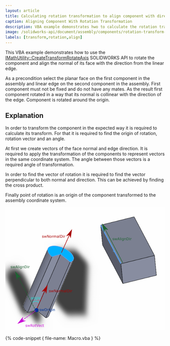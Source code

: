```yaml
---
layout: article
title: Calculating rotation transformation to align component with direction
caption: Aligning Component With Rotation Transformation
description: VBA example demonstrates hwo to calculate the rotation transformation to align the normal of the component's face with edge direction around the component's origin
image: /solidworks-api/document/assembly/components/rotation-transform-align/rotation-transform.png
labels: [transform,rotation,align]
---
```

This VBA example demonstrates how to use the [IMathUtility::CreateTransformRotateAxis](https://help.solidworks.com/2017/English/api/sldworksapi/SOLIDWORKS.Interop.sldworks~SOLIDWORKS.Interop.sldworks.IMathUtility~CreateTransformRotateAxis.html) SOLIDWORKS API to rotate the component and align the normal of its face with the direction from the linear edge.

As a precondition select the planar face on the first component in the assembly and linear edge on the second component in the assembly. First component must not be fixed and do not have any mates. As the result first component rotated in a way that its normal is collinear with the direction of the edge. Component is rotated around the origin.

## Explanation

In order to transform the component in the expected way it is required to calculate its transform. For that it is required to find the origin of rotation, rotation vector and an angle.

At first we create vectors of the face normal and edge direction. It is required to apply the transformation of the components to represent vectors in the same coordinate system. The angle between those vectors is a required angle of transformation.

In order to find the vector of rotation it is required to find the vector perpendicular to both normal and direction. This can be achieved by finding the cross product.

Finally point of rotation is an origin of the component transformed to the assembly coordinate system.

![Rotation transformation parameters](rotation-transform.png)

{% code-snippet { file-name: Macro.vba } %}
